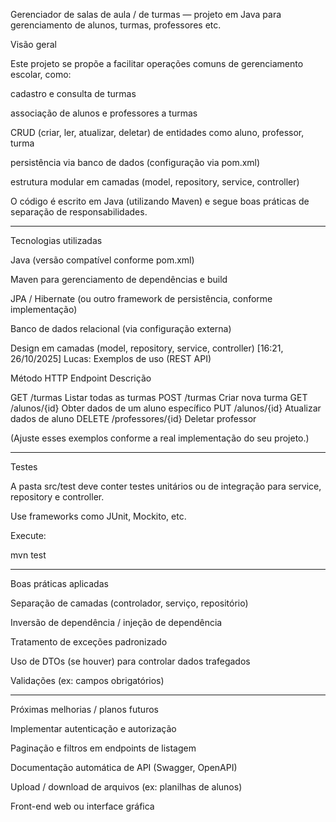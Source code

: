 Gerenciador de salas de aula / de turmas — projeto em Java para gerenciamento de alunos, turmas, professores etc.

Visão geral

Este projeto se propõe a facilitar operações comuns de gerenciamento escolar, como:

cadastro e consulta de turmas

associação de alunos e professores a turmas

CRUD (criar, ler, atualizar, deletar) de entidades como aluno, professor, turma

persistência via banco de dados (configuração via pom.xml)

estrutura modular em camadas (model, repository, service, controller)


O código é escrito em Java (utilizando Maven) e segue boas práticas de separação de responsabilidades.


---

Tecnologias utilizadas

Java (versão compatível conforme pom.xml)

Maven para gerenciamento de dependências e build

JPA / Hibernate (ou outro framework de persistência, conforme implementação)

Banco de dados relacional (via configuração externa)

Design em camadas (model, repository, service, controller)
[16:21, 26/10/2025] Lucas: Exemplos de uso (REST API)

Método HTTP	Endpoint	Descrição

GET	/turmas	Listar todas as turmas
POST	/turmas	Criar nova turma
GET	/alunos/{id}	Obter dados de um aluno específico
PUT	/alunos/{id}	Atualizar dados de aluno
DELETE	/professores/{id}	Deletar professor


(Ajuste esses exemplos conforme a real implementação do seu projeto.)


---

Testes

A pasta src/test deve conter testes unitários ou de integração para service, repository e controller.

Use frameworks como JUnit, Mockito, etc.

Execute:

mvn test



---

Boas práticas aplicadas

Separação de camadas (controlador, serviço, repositório)

Inversão de dependência / injeção de dependência

Tratamento de exceções padronizado

Uso de DTOs (se houver) para controlar dados trafegados

Validações (ex: campos obrigatórios)



---

Próximas melhorias / planos futuros

Implementar autenticação e autorização

Paginação e filtros em endpoints de listagem

Documentação automática de API (Swagger, OpenAPI)

Upload / download de arquivos (ex: planilhas de alunos)

Front-end web ou interface gráfica